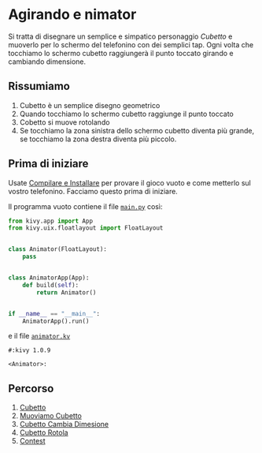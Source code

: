 # Agirando e nimator

Si tratta di disegnare un semplice e simpatico personaggio *Cubetto* e muoverlo per lo schermo del telefonino con dei 
semplici tap. Ogni volta che tocchiamo lo schermo cubetto raggiungerà il punto toccato girando e cambiando dimensione.

## Rissumiamo

1. Cubetto è un semplice disegno geometrico
2. Quando tocchiamo lo schermo cubetto raggiunge il punto toccato
3. Cobetto si muove rotolando
4. Se tocchiamo la zona sinistra dello schermo cubetto diventa più grande, se tocchiamo la zona destra diventa più
piccolo.

## Prima di iniziare

Usate [Compilare e Installare](https://github.com/la10736/acchiappa/tree/master/appendici/compila_e_installa.md) per 
provare il gioco vuoto e come metterlo sul vostro telefonino. Facciamo questo prima di iniziare.

Il programma vuoto contiene il file [`main.py`](vuoto.py) così:

```python
from kivy.app import App
from kivy.uix.floatlayout import FloatLayout


class Animator(FloatLayout):
    pass


class AnimatorApp(App):
    def build(self):
        return Animator()


if __name__ == "__main__":
    AnimatorApp().run()
```

e il file [`animator.kv`](vuoto.kv)

```kv
#:kivy 1.0.9

<Animator>:

```


## Percorso

1. [Cubetto](cubetto.md)
2. [Muoviamo Cubetto](muovi.md)
3. [Cubetto Cambia Dimesione](dimensione.md)
4. [Cubetto Rotola](rotola.md)
4. [Contest](contest.md)


